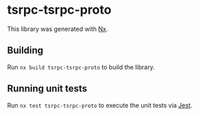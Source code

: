 # tsrpc-tsrpc-proto

This library was generated with [Nx](https://nx.dev).

## Building

Run `nx build tsrpc-tsrpc-proto` to build the library.

## Running unit tests

Run `nx test tsrpc-tsrpc-proto` to execute the unit tests via [Jest](https://jestjs.io).
